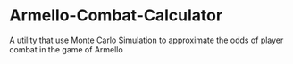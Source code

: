 # Armello-Combat-Calculator
A utility that use Monte Carlo Simulation to approximate the odds of player combat in the game of Armello
